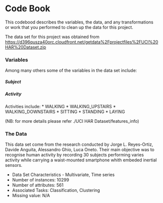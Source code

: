 Code Book
==========

This codebood describes the variables, the data, and any transformations or work that you performed to clean up the data for this project.

The data set for this project was obtained from https://d396qusza40orc.cloudfront.net/getdata%2Fprojectfiles%2FUCI%20HAR%20Dataset.zip

<h3> Variables </h3>

Among many others some of the variables in the data set include:

<h5> Subject </h5> 

<h5> Activity </h5> Activities include:
* WALKING
* WALKING_UPSTAIRS
* WALKING_DOWNSTAIRS
* SITTING
* STANDING
* LAYING

(NB: for more details please refer ./UCI HAR  Dataset/features_info)

<h3> The Data </h3>
This data set come from the research conducted by Jorge L. Reyes-Ortiz, Davide Anguita, Alessandro Ghio, Luca Oneto. Their main objective was to recognise human activity by recording 30 subjects performing varies activity while carrying a waist-mounted smartphone whith embeded inertial sensors.

* Data Set Characteristics - Multivariate, Time series
* Number of instances: 10299
* Number of attributes: 561
* Associated Tasks: Classification, Clustering
* Missing value: N/A



